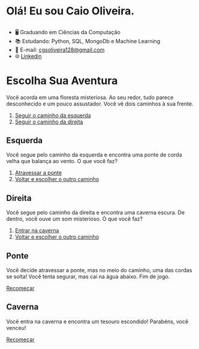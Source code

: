 # Olá! Eu sou Caio Oliveira.

##

- 🖥️ Graduando em Ciências da Computação
- 📚 Estudando: Python, SQL, MongoDb e Machine Learning
- 📧 E-mail: cgsoliveira128@gmail.com
- 🌐 [Linkedin](https://www.linkedin.com/in/caio-oliveira-a20799201/)

##

# Escolha Sua Aventura

Você acorda em uma floresta misteriosa. Ao seu redor, tudo parece desconhecido e um pouco assustador. Você vê dois caminhos à sua frente.

1. [Seguir o caminho da esquerda](#esquerda)
2. [Seguir o caminho da direita](#direita)

## Esquerda

Você segue pelo caminho da esquerda e encontra uma ponte de corda velha que balança ao vento. O que você faz?

1. [Atravessar a ponte](#ponte)
2. [Voltar e escolher o outro caminho](#direita)

## Direita

Você segue pelo caminho da direita e encontra uma caverna escura. De dentro, você ouve um som misterioso. O que você faz?

1. [Entrar na caverna](#caverna)
2. [Voltar e escolher o outro caminho](#esquerda)

## Ponte

Você decide atravessar a ponte, mas no meio do caminho, uma das cordas se solta! Você tenta segurar, mas cai na água abaixo. Fim de jogo.

[Recomeçar](#escolha-sua-aventura)

## Caverna

Você entra na caverna e encontra um tesouro escondido! Parabéns, você venceu!

[Recomeçar](#escolha-sua-aventura)


